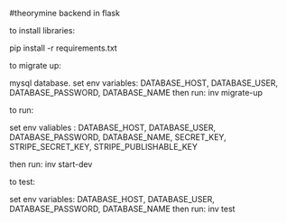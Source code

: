 #theorymine backend in flask

to install libraries:

pip install -r requirements.txt

to migrate up:

mysql database.
set env variables: DATABASE_HOST, DATABASE_USER, DATABASE_PASSWORD, DATABASE_NAME
then run:
inv migrate-up

to run:

set env valiables : DATABASE_HOST, DATABASE_USER, DATABASE_PASSWORD, DATABASE_NAME, SECRET_KEY, STRIPE_SECRET_KEY, STRIPE_PUBLISHABLE_KEY


then run:
inv start-dev


to test:

set env variables: DATABASE_HOST, DATABASE_USER, DATABASE_PASSWORD, DATABASE_NAME
then run:
inv test


